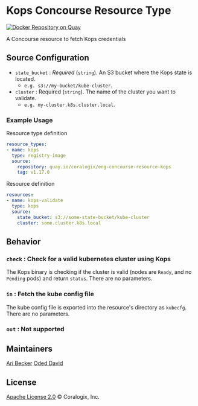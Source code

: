 # Kops Concourse Resource Type

[![Docker Repository on Quay](https://quay.io/repository/coralogix/eng-concourse-resource-kops/status "Docker Repository on Quay")](https://quay.io/repository/coralogix/eng-concourse-resource-kops)

A Concourse resource to fetch Kops credentials

## Source Configuration
* `state_bucket` : _Required_ (`string`). An S3 bucket where the Kops state is located. 
  * `e.g. s3://my-bucket/kube-cluster`.
* `cluster` : Required (`string`). The name of the cluster you want to validate. 
  * `e.g. my-cluster.k8s.cluster.local`.

### Example Usage

Resource type definition

```yaml
resource_types:
- name: kops
  type: registry-image
  source:
    repository: quay.io/coralogix/eng-concourse-resource-kops
    tag: v1.17.0
```

Resource definition

```yaml
resources:
- name: kops-validate
  type: kops
  source:
    state_bucket: s3://some-state-bucket/kube-cluster
    cluster: some.cluster.k8s.local
```

## Behavior

### `check` : Check for a valid kubernetes cluster using Kops
The Kops binary is checking if the cluster is valid (nodes are `Ready`, and no `Pending` pods) and return `status`. There are no parameters.

### `in` : Fetch the kube config file
The kube config file is exported into the resource's directory as `kubecfg`. There are no parameters.

### `out` : Not supported

## Maintainers
[Ari Becker](https://github.com/ari-becker)
[Oded David](https://github.com/oded-dd)

## License
[Apache License 2.0](https://www.apache.org/licenses/LICENSE-2.0) © Coralogix, Inc.
